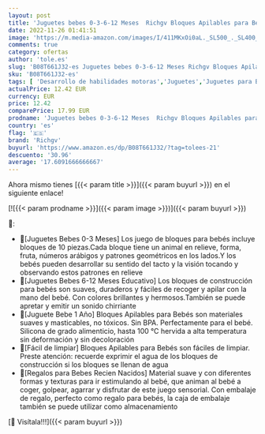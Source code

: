 ```yaml
---
layout: post
title: 'Juguetes bebes 0-3-6-12 Meses  Richgv Bloques Apilables para Bebés Bloques Construcción Suave  Juguetes Niños 1 Año Juguetes de Baño Regalo Bebe  10 Piezas/60 Diferentes Texturas '
date: 2022-11-26 01:41:51
image: 'https://m.media-amazon.com/images/I/411MKxOi0aL._SL500_._SL400_.jpg'
comments: true
category: ofertas
author: 'tole.es'
slug: 'B08T661J32-es Juguetes bebes 0-3-6-12 Meses Richgv Bloques Apilables...'
sku: 'B08T661J32-es'
tags: [ 'Desarrollo de habilidades motoras','Juguetes','Juguetes para Bebés y primera infancia','Juguetes para apilar y encajar','Juguetes y juegos','bebe','bebés','richgv','🇪🇸', ]
actualPrice: 12.42 EUR
currency: EUR
price: 12.42
comparePrice: 17.99 EUR
prodname: 'Juguetes bebes 0-3-6-12 Meses  Richgv Bloques Apilables para Bebés Bloques Construcción Suave  Juguetes Niños 1 Año Juguetes de Baño Regalo Bebe  10 Piezas/60 Diferentes Texturas '
country: 'es'
flag: '🇪🇸'
brand: 'Richgv'
buyurl: 'https://www.amazon.es/dp/B08T661J32/?tag=tolees-21'
descuento: '30.96'
average: '17.6091666666667'
---
```


Ahora mismo tienes [{{< param title >}}]({{< param buyurl >}}) en el siguiente enlace!

[![{{< param prodname >}}]({{< param image >}})]({{< param buyurl >}})

🔎:

- 🎁[Juguetes Bebes 0-3 Meses] Los juego de bloques para bebés incluye bloques de 10 piezas.Cada bloque tiene un animal en relieve, forma, fruta, números arábigos y patrones geométricos en los lados.Y los bebés pueden desarrollar su sentido del tacto y la visión tocando y observando estos patrones en relieve
- 🎁[Juguetes Bebes 6-12 Meses Educativo] Los bloques de construcción para bebés son suaves, duraderos y fáciles de recoger y apilar con la mano del bebé. Con colores brillantes y hermosos.También se puede apretar y emitir un sonido chirriante
- 🎁[Juguete Bebe 1 Año] Bloques Apilables para Bebés son materiales suaves y masticables, no tóxicos. Sin BPA. Perfectamente para el bebé. Silicona de grado alimenticio, hasta 100 ℃ hervida a alta temperatura sin deformación y sin decoloración
- 🎁[Fácil de limpiar] Bloques Apilables para Bebés son fáciles de limpiar. Preste atención: recuerde exprimir el agua de los bloques de construcción si los bloques se llenan de agua
- 🎁[Regalos para Bebes Recien Nacidos] Material suave y con diferentes formas y texturas para ir estimulando al bebé, que animan al bebé a coger, golpear, agarrar y disfrutar de este juego sensorial. Con embalaje de regalo, perfecto como regalo para bebés, la caja de embalaje también se puede utilizar como almacenamiento

[🛒 Visítala!!!]({{< param buyurl >}})
